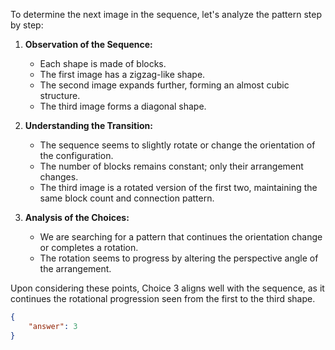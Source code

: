 To determine the next image in the sequence, let's analyze the pattern step by step:

1. **Observation of the Sequence:**
   - Each shape is made of blocks.
   - The first image has a zigzag-like shape.
   - The second image expands further, forming an almost cubic structure.
   - The third image forms a diagonal shape.

2. **Understanding the Transition:**
   - The sequence seems to slightly rotate or change the orientation of the configuration.
   - The number of blocks remains constant; only their arrangement changes.
   - The third image is a rotated version of the first two, maintaining the same block count and connection pattern.

3. **Analysis of the Choices:**
   - We are searching for a pattern that continues the orientation change or completes a rotation.
   - The rotation seems to progress by altering the perspective angle of the arrangement.

Upon considering these points, Choice 3 aligns well with the sequence, as it continues the rotational progression seen from the first to the third shape.

```json
{
    "answer": 3
}
```